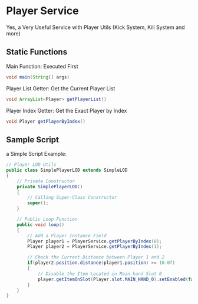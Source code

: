 # Player Service
Yes, a Very Useful Service with Player Utils (Kick System, Kill System and more)

## Static Functions
Main Function: Executed First
```java
void main(String[] args)
```
Player List Getter: Get the Current Player List
```java
void ArrayList<Player> getPlayerList()
```
Player Index Getter: Get the Exact Player by Index
```java
void Player getPlayerByIndex()
```

## Sample Script
a Simple Script Example:
```java
// Player LOD Utils
public class SimplePlayerLOD extends SimpleLOD
{
    // Private Constructor
    private SimplePlayerLOD()
    {
        // Calling Super-Class Constructor
        super();
    }

    // Public Loop Function
    public void loop()
    {
        // Add a Player Instance Field
        Player player1 = PlayerService.getPlayerByIndex(0);
        Player player2 = PlayerService.getPlayerByIndex(1);

        // Check the Current Distance between Player 1 and 2
        if(player2.position.distance(player1.position) >= 10.0f)
        {
            // Disable the Item Located in Main hand Slot 0
            player.getItemOnSlot(Player.slot.MAIN_HAND_0).setEnabled(false);
        }
    }
}
```
